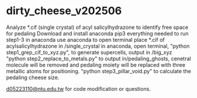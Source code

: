 # dirty_cheese_v202506
Analyze *.cif (single crystal) of acyl salicylhydrazone to identify free space for pedaling
Download and install anaconda
pip3 everything needed to run step1-3 in anaconda
use anaconda to open terminal
place *.cif of acylsalicylhydrazone in /single_crystal
in anaconda, open terminal, "python step1_grep_cif_to_xyz.py", to generate supercells, output in /big_xyz
"python step2_replace_to_metals.py" to output in/pedaling_ghosts, cenetral molecule will be removed and pedaling moiety will be replaced with three metallic atoms for positioning.
"python step3_pillar_void.py" to calculate the pedaling cheese size.

d05223110@ntu.edu.tw for code modification or questions.
